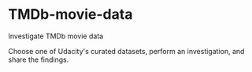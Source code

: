# TMDb-movie-data
Investigate TMDb movie data


Choose one of Udacity's curated datasets, perform an investigation, and share the findings.



